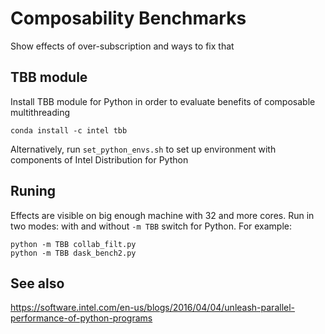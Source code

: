 # Composability Benchmarks
Show effects of over-subscription and ways to fix that

## TBB module
Install TBB module for Python in order to evaluate benefits of composable multithreading
```
conda install -c intel tbb
```
Alternatively, run `set_python_envs.sh` to set up environment with components of Intel Distribution for Python

## Runing
Effects are visible on big enough machine with 32 and more cores.
Run in two modes: with and without `-m TBB` switch for Python. For example:

```
python -m TBB collab_filt.py
python -m TBB dask_bench2.py
```

## See also
https://software.intel.com/en-us/blogs/2016/04/04/unleash-parallel-performance-of-python-programs

